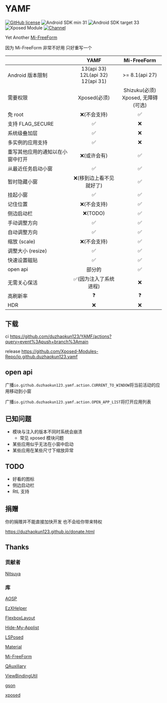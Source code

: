 # YAMF

[![GitHub license](https://img.shields.io/github/license/duzhaokun123/YAMF?style=flat-square)](https://github.com/duzhaokun123/YAFM/blob/main/LICENSE)
![Android SDK min 31](https://img.shields.io/badge/Android%20SDK-%3E%3D%2031-brightgreen?style=flat-square&logo=android)
![Android SDK target 33](https://img.shields.io/badge/Android%20SDK-target%2033-brightgreen?style=flat-square&logo=android)
![Xposed Module](https://img.shields.io/badge/Xposed-Module-blue?style=flat-square)
[![Channel](https://img.shields.io/badge/Follow-Telegram-blue.svg?logo=telegram&style=flat-square)](https://t.me/YAMF_channel)

Yet Another [Mi-FreeForm](https://github.com/sunshine0523/Mi-FreeForm)

因为 Mi-FreeForm 非常不好用 只好重写一个

|                  |                   YAMF                    |           Mi-FreeForm            |
|------------------|:-----------------------------------------:|:--------------------------------:|
| Android 版本限制     | 13(api 33)<br/>12L(api 32)<br/>12(api 31) |          >= 8.1(api 27)          |
| 需要权限             |                Xposed(必须)                 | Shizuku(必须) <br/>Xposed, 无障碍(可选) |
| 免 root           |                  ❌(不会支持)                  |                ✅                 |
| 支持 FLAG_SECURE   |                     ✅                     |                ❌                 |
| 系统级叠加层           |                     ✅                     |                ❌                 |
| 多实例的应用支持         |                     ✅                     |                ❌                 |
| 重写其他应用的通知以在小窗中打开 |                  ❌(或许会有)                  |                ✅                 |
| 从最近任务启动小窗        |                     ✅                     |                ✅                 |
| 暂时隐藏小窗           |               ❌(移到边上看不见就好了)               |                ✅                 |
| 挂起小窗             |                     ✅                     |                ✅                 |
| 记住位置             |                  ❌(不会支持)                  |                ✅                 |
| 侧边启动栏            |                  ❌(TODO)                  |                ✅                 |
| 手动调整方向           |                     ✅                     |                ✅                 |
| 自动调整方向           |                     ✅                     |                ✅                 |
| 缩放 (scale)       |                  ❌(不会支持)                  |                ✅                 |
| 调整大小 (resize)    |                     ✅                     |                ✅                 |            
| 快速设置磁贴           |                     ✅                     |                ✅                 |
| open api         |                      部分的              |                ✅                 |
| 无需关心保活           |               ✅(因为注入了系统进程)                |                ❌                 |
| 高刷新率             |                     ❓                     |                ❓                 |
| HDR              |                     ❌                     |                ❌                 |

## 下载

ci https://github.com/duzhaokun123/YAMF/actions?query=event%3Apush+branch%3Amain

release https://github.com/Xposed-Modules-Repo/io.github.duzhaokun123.yamf

## open api

广播`io.github.duzhaokun123.yamf.action.CURRENT_TO_WINDOW`将当前活动的应用移动到小窗

广播`io.github.duzhaokun123.yamf.action.OPEN_APP_LIST`将打开应用列表

## 已知问题

- 模块与注入的版本不同时系统会崩溃
    - 常见 xposed 模块问题
- 某些应用似乎无法在小窗中启动
- 某些应用在某些尺寸下缩放异常

## TODO

- 好看的图标
- 侧边启动栏
- RtL 支持

## 捐赠

你的捐赠并不能直接加快开发 也不会给你带来特权

https://duzhaokun123.github.io/donate.html

## Thanks

### 贡献者

[Nitsuya](https://github.com/Nitsuya)

### 库

[AOSP](https://source.android.com/)

[EzXHelper](https://github.com/KyuubiRan/EzXHelper)

[FlexboxLayout](https://github.com/google/flexbox-layout)

[Hide-My-Applist](https://github.com/Dr-TSNG/Hide-My-Applist)

[LSPosed](https://github.com/LSPosed/LSPosed)

[Material](https://material.io/)

[Mi-FreeForm](https://github.com/sunshine0523/Mi-FreeForm)

[QAuxiliary](https://github.com/cinit/QAuxiliary)

[ViewBindingUtil](https://github.com/matsudamper/ViewBindingUtil)

[gson](https://github.com/google/gson)

[xposed](https://forum.xda-developers.com/xposed)


